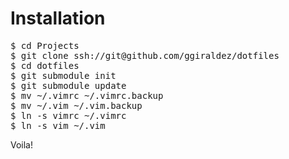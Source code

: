 # Installation

<pre>
$ cd Projects
$ git clone ssh://git@github.com/ggiraldez/dotfiles
$ cd dotfiles
$ git submodule init
$ git submodule update
$ mv ~/.vimrc ~/.vimrc.backup
$ mv ~/.vim ~/.vim.backup
$ ln -s vimrc ~/.vimrc
$ ln -s vim ~/.vim
</pre>

Voila!

